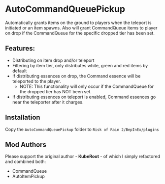 # AutoCommandQueuePickup

Automatically grants items on the ground to players when the teleport is initiated or an item spawns.
Also will grant CommandQueue items to player on drop if the CommandQueue for the specific dropped tier has been set.


## Features:

- Distributing on item drop and/or teleport
- Filtering by item tier, only distributes white, green and red items by default
- If distributing essences on drop, the Command essence will be teleported to the player. 
  - NOTE: This functionality will only occur if the CommandQueue for the dropped tier has NOT been set.
- If distributing essences on teleport is enabled, Command essences go near the teleporter after it charges.

## Installation

Copy the `AutoCommandQueuePickup` folder to `Risk of Rain 2/BepInEx/plugins`

## Mod Authors
Please support the original author - **KubeRoot** - of which I simply refactored and combined both:
- CommandQueue
- AutoItemPickup
